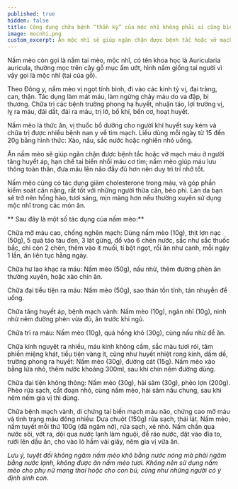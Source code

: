 ```yaml
---
published: true
hidden: false
title: Công dụng chữa bệnh “thần kỳ” của mộc nhĩ không phải ai cũng biết
image: mocnhi.png
custom_excerpt: Ăn mộc nhĩ sẽ giúp ngăn chặn được bệnh tắc hoặc vỡ mạch máu ở người tăng huyết áp, hạn chế tai biến nhồi máu cơ tim.
---
```


Nấm mèo còn gọi là nấm tai mèo, mộc nhĩ, có tên khoa học là Auricularia auricula, thường mọc trên cây gỗ mục ẩm ướt, hình nấm giống tai người vì vậy gọi là mộc nhĩ (tai của gỗ).


Theo Đông y, nấm mèo vị ngọt tính bình, đi vào các kinh tỳ vị, đại tràng, can, thận. Tác dụng làm mát máu, làm ngừng chảy máu do va đập, bị thương. Chữa trị các bệnh trường phong hạ huyết, nhuận táo, lợi trường vị, lỵ ra máu, đái dắt, đái ra máu, trị lở, bổ khí, bền cơ, hoạt huyết.

Nấm mèo là thức ăn, vị thuốc bổ dưỡng cho người khí huyết suy kém và chữa trị được nhiều bệnh nan y về tim mạch. Liều dùng mỗi ngày từ 15 đến 20g bằng hình thức: Xào, nấu, sắc nước hoặc nghiền nhỏ uống.

Ăn nấm mèo sẽ giúp ngăn chặn được bệnh tắc hoặc vỡ mạch máu ở người tăng huyết áp, hạn chế tai biến nhồi máu cơ tim; nấm mèo giúp máu lưu thông toàn thân, đưa máu lên não đầy đủ hơn nên duy trì trí nhớ tốt.

Nấm mèo cũng có tác dụng giảm cholesterone trong máu, và góp phần kiểm soát cân nặng, rất tốt với những người thừa cân, béo phì. Làn da bạn sẽ trở nên hồng hào, tươi sáng, mịn màng hơn nếu thường xuyên sử dụng mộc nhĩ trong các món ăn.

** Sau đây là một số tác dụng của nấm mèo:**

Chữa mỡ máu cao, chống nghẽn mạch: Dùng nấm mèo (10g), thịt lợn nạc (50g), 5 quả táo tàu đen, 3 lát gừng, đổ vào 6 chén nước, sắc như sắc thuốc bắc, chỉ còn 2 chén, thêm vào ít muối, tí bột ngọt, rồi ăn như canh, mỗi ngày 1 lần, ăn liên tục hằng ngày.

Chữa hư lao khạc ra máu: Nấm mèo (50g), nấu nhừ, thêm đường phèn ăn thường xuyên, hoặc xào chín ăn.

Chữa đại tiểu tiện ra máu: Nấm mèo (50g), sao thán tồn tính, tán nhuyễn để uống.

Chữa tăng huyết áp, bệnh mạch vành: Nấm mèo (10g), ngân nhĩ (10g), ninh nhừ nêm đường phèn vừa đủ, ăn trước khi ngủ.

Chữa trĩ ra máu: Nấm mèo (10g), quả hồng khô (30g), cùng nấu nhừ để ăn.

Chữa kinh nguyệt ra nhiều, máu kinh không cầm, sắc màu tươi rói, tâm phiền miệng khát, tiểu tiện vàng ít, cũng như huyết nhiệt rong kinh, dầm dề, trường phong ra huyết: Nấm mèo (30g), đường cát (15g). Nấm mèo xào bằng lửa nhỏ, thêm nước khoảng 300ml, sau khi chín nêm đường dùng.

Chữa đại tiện không thông: Nấm mèo (30g), hải sâm (30g), phèo lợn (200g). Phèo rửa sạch, cắt đoạn nhỏ, cùng nấm mèo, hải sâm nấu chung, sau khi nêm nếm gia vị thì dùng.

Chữa bệnh mạch vành, di chứng tai biến mạch máu não, chứng cao mỡ máu và tình trạng máu đông nhiều: Dưa chuột (150g) rửa sạch, thái lát. Nấm mèo, nấm tuyết mỗi thứ 100g (đã ngâm nở), rửa sạch, xé nhỏ. Nấm chần qua nước sôi, vớt ra, dội qua nước lạnh làm nguội, để ráo nước, đặt vào đĩa to, rưới lên dầu ăn, cho vào lò hầm vài giây, nêm gia vị vừa ăn.

*Lưu ý, tuyệt đối không ngâm nấm mèo khô bằng nước nóng mà phải ngâm bằng nước lạnh, không được ăn nấm mèo tươi. Không nên sử dụng nấm mèo cho phụ nữ mang thai hoặc cho con bú, cũng như những người có ý định sinh con.*